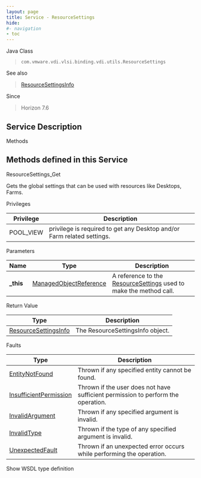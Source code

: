 ```yaml
---
layout: page
title: Service - ResourceSettings
hide:
#- navigation
- toc
---
```








Java Class
> `com.vmware.vdi.vlsi.binding.vdi.utils.ResourceSettings`

See also
> [ResourceSettingsInfo](vdi.utils.ResourceSettings.ResourceSettingsInfo.md)

Since
> Horizon 7.6





## Service Description

Methods

Methods defined in this Service
---
ResourceSettings_Get




Gets the global settings that can be used with resources like Desktops, Farms.

Privileges

Privilege |  Description
---|---
POOL_VIEW|  privilege is required to get any Desktop and/or Farm related settings.



Parameters

Name| Type| Description
---|---|---
**_this**| [ManagedObjectReference](vmodl.ManagedObjectReference.md)|  A reference to the [ResourceSettings](vdi.utils.ResourceSettings.md) used to make the method call.



Return Value

Type |  Description
---|---
[ResourceSettingsInfo](vdi.utils.ResourceSettings.ResourceSettingsInfo.md)| The ResourceSettingsInfo object.



Faults

Type |  Description
---|---
[EntityNotFound](vdi.fault.EntityNotFound.md)| Thrown if any specified entity cannot be found.
[InsufficientPermission](vdi.fault.InsufficientPermission.md)| Thrown if the user does not have sufficient permission to perform the operation.
[InvalidArgument](vdi.fault.InvalidArgument.md)| Thrown if any specified argument is invalid.
[InvalidType](vdi.fault.InvalidType.md)| Thrown if the type of any specified argument is invalid.
[UnexpectedFault](vdi.fault.UnexpectedFault.md)| Thrown if an unexpected error occurs while performing the operation.

Show WSDL type definition












 

